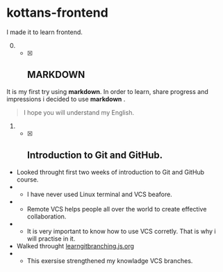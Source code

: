 # kottans-frontend
I made it to learn frontend.

 0. - [x] ##  MARKDOWN 

It is my first try using **markdown**. 
In order to learn, share progress and impressions i decided to use **markdown** .
> I hope you will understand my English.

1. - [x] ##  Introduction to Git and GitHub.
+ Looked throught first two weeks of introduction to Git and GitHub course.
+ + I have never used Linux terminal  and VCS beafore. 
+ + Remote VCS helps people all over the world to create effective collaboration.
+ + It is very important to know how to use VCS corretly. That is why i will practise in it.
+ Walked throught [learngitbranching.js.org](learngitbranching.js.org:) 
+ + This exersise strengthened my knowladge VCS branches.
